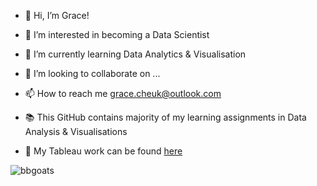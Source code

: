 - 👋 Hi, I’m Grace!
- 👀 I’m interested in becoming a Data Scientist <!-- - 📜 Data Analysis & Visualisations Certificate, University of Birmingham 2023 -->
- 🌱 I’m currently learning Data Analytics & Visualisation
- 💞️ I’m looking to collaborate on ...
- 📫 How to reach me grace.cheuk@outlook.com

- 📚 This GitHub contains majority of my learning assignments in Data Analysis & Visualisations
- 🧮 My Tableau work can be found [here](https://public.tableau.com/app/profile/grace.cheuk)
 
<!---
gw-sc/gw-sc is a ✨ special ✨ repository because its `README.md` (this file) appears on your GitHub profile.
You can click the Preview link to take a look at your changes.
--->

![bbgoats](https://user-images.githubusercontent.com/111397774/211230588-3a6fafb4-6c48-4c76-b014-a00c6d70eae9.jpeg)
